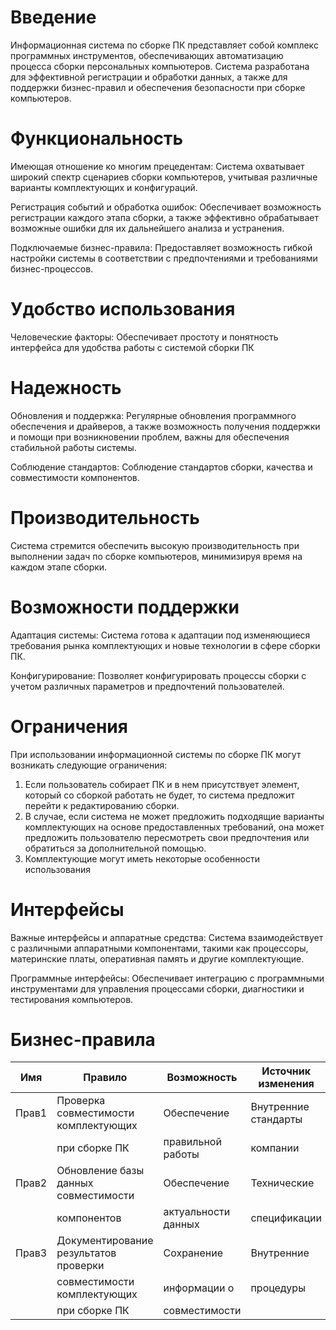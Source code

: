 # Введение

Информационная система по сборке ПК представляет собой комплекс программных инструментов, обеспечивающих автоматизацию процесса сборки персональных компьютеров. Система разработана для эффективной регистрации и обработки данных, а также для поддержки бизнес-правил и обеспечения безопасности при сборке компьютеров.

# Функциональность

Имеющая отношение ко многим прецедентам: Система охватывает широкий спектр сценариев сборки компьютеров, учитывая различные варианты комплектующих и конфигураций.

Регистрация событий и обработка ошибок: Обеспечивает возможность регистрации каждого этапа сборки, а также эффективно обрабатывает возможные ошибки для их дальнейшего анализа и устранения.

Подключаемые бизнес-правила: Предоставляет возможность гибкой настройки системы в соответствии с предпочтениями и требованиями бизнес-процессов.


# Удобство использования

Человеческие факторы: Обеспечивает простоту и понятность интерфейса для удобства работы с системой сборки ПК

# Надежность

Обновления и поддержка: Регулярные обновления программного обеспечения и драйверов, а также возможность получения поддержки и помощи при возникновении проблем, важны для обеспечения стабильной работы системы.

Соблюдение стандартов: Соблюдение стандартов сборки, качества и совместимости компонентов.

# Производительность

Система стремится обеспечить высокую производительность при выполнении задач по сборке компьютеров, минимизируя время на каждом этапе сборки.

# Возможности поддержки

Адаптация системы: Система готова к адаптации под изменяющиеся требования рынка комплектующих и новые технологии в сфере сборки ПК.

Конфигурирование: Позволяет конфигурировать процессы сборки с учетом различных параметров и предпочтений пользователей.

# Ограничения

При использовании информационной системы по сборке ПК могут возникать следующие ограничения:
1. Если пользователь собирает ПК и в нем присутствует элемент, который со сборкой работать не будет, то система предложит перейти к редактированию сборки.
2. В случае, если система не может предложить подходящие варианты комплектующих на основе предоставленных требований, она может предложить пользователю пересмотреть свои предпочтения или обратиться за дополнительной помощью.
3. Комплектующие могут иметь некоторые особенности использования

# Интерфейсы

Важные интерфейсы и аппаратные средства: Система взаимодействует с различными аппаратными компонентами, такими как процессоры, материнские платы, оперативная память и другие комплектующие.

Программные интерфейсы: Обеспечивает интеграцию с программными инструментами для управления процессами сборки, диагностики и тестирования компьютеров.
# Бизнес-правила

| Имя   | Правило                                  | Возможность           | Источник изменения   |
|-------|------------------------------------------|-----------------------|-----------------------|
| Прав1 | Проверка совместимости комплектующих     | Обеспечение           | Внутренние стандарты |
|       | при сборке ПК                            | правильной работы     | компании              |
| Прав2 | Обновление базы данных совместимости      | Обеспечение           | Технические           |
|       | компонентов                              | актуальности данных   | спецификации          |
| Прав3 | Документирование результатов проверки     | Сохранение            | Внутренние            |
|       | совместимости комплектующих              | информации о          | процедуры             |
|       | при сборке ПК                            | совместимости         |                       |



